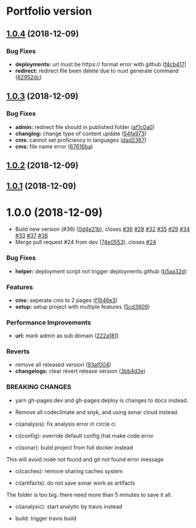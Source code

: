 # Portfolio version

## [1.0.4](https://github.com/kamontat/Portfolio/compare/v1.0.3...v1.0.4) (2018-12-09)


### Bug Fixes

* **deployments:** url must be https:// format error with github ([f4cb417](https://github.com/kamontat/Portfolio/commit/f4cb417))
* **redirect:** redirect file been delete due to nuxt generate command ([62952dc](https://github.com/kamontat/Portfolio/commit/62952dc))

## [1.0.3](https://github.com/kamontat/Portfolio/compare/v1.0.2...v1.0.3) (2018-12-09)


### Bug Fixes

* **admin:** redirect file should in published folder ([af1c0a0](https://github.com/kamontat/Portfolio/commit/af1c0a0))
* **changlog:** change type of content update ([54fa973](https://github.com/kamontat/Portfolio/commit/54fa973))
* **cms:** cannot set proficiency in languages ([dad2367](https://github.com/kamontat/Portfolio/commit/dad2367))
* **cms:** file name error ([67616ba](https://github.com/kamontat/Portfolio/commit/67616ba))

## [1.0.2](https://github.com/kamontat/Portfolio/compare/v1.0.1...v1.0.2) (2018-12-09)

## [1.0.1](https://github.com/kamontat/Portfolio/compare/v1.0.0...v1.0.1) (2018-12-09)

# 1.0.0 (2018-12-09)


* Build new version (#36) ([0d4e21b](https://github.com/kamontat/Portfolio/commit/0d4e21b)), closes [#36](https://github.com/kamontat/Portfolio/issues/36) [#28](https://github.com/kamontat/Portfolio/issues/28) [#32](https://github.com/kamontat/Portfolio/issues/32) [#35](https://github.com/kamontat/Portfolio/issues/35) [#29](https://github.com/kamontat/Portfolio/issues/29) [#34](https://github.com/kamontat/Portfolio/issues/34) [#33](https://github.com/kamontat/Portfolio/issues/33) [#37](https://github.com/kamontat/Portfolio/issues/37) [#38](https://github.com/kamontat/Portfolio/issues/38)
* Merge pull request #24 from dev ([74e0553](https://github.com/kamontat/Portfolio/commit/74e0553)), closes [#24](https://github.com/kamontat/Portfolio/issues/24)


### Bug Fixes

* **helper:** deployment script not trigger deployments github ([b5aa32d](https://github.com/kamontat/Portfolio/commit/b5aa32d))


### Features

* **cms:** seperate cms to 2 pages ([f1646e3](https://github.com/kamontat/Portfolio/commit/f1646e3))
* **setup:** setup project with multiple features ([5cd3809](https://github.com/kamontat/Portfolio/commit/5cd3809))


### Performance Improvements

* **url:** mark admin as sub domain ([222a181](https://github.com/kamontat/Portfolio/commit/222a181))


### Reverts

* remove all released version ([93af004](https://github.com/kamontat/Portfolio/commit/93af004))
* **changelogs:** clear revert release version ([3bb4d3e](https://github.com/kamontat/Portfolio/commit/3bb4d3e))


### BREAKING CHANGES

* yarn gh-pages:dev and gh-pages:deploy is changes to docs instead.
* Remove all codeclimate and snyk, and using sonar cloud instead.

* ci(analysis): fix analysis error in circle ci

* ci(config): override default config that make code error

* ci(sonar): build project from full docker instead

This will avoid node not found and git not found error message

* ci(caches): remove sharing caches system

* ci(artifacts): do not save sonar work as artifacts

The folder is too big. there need more than 5 minutes to save it all.

* ci(analysic): start analytic by travis instead

* build: trigger travis build

